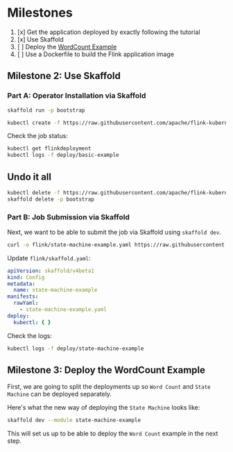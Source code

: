 # Milestones

1. [x] Get the application deployed by exactly following the tutorial
2. [x] Use Skaffold
3. [ ] Deploy the [WordCount Example](https://github.com/apache/flink-kubernetes-operator/tree/main/examples/flink-beam-example)
4. [ ] Use a Dockerfile to build the Flink application image

## Milestone 2: Use Skaffold

### Part A: Operator Installation via Skaffold

```bash
skaffold run -p bootstrap
```

```bash
kubectl create -f https://raw.githubusercontent.com/apache/flink-kubernetes-operator/release-1.10/examples/basic.yaml
```

Check the job status:

```bash
kubectl get flinkdeployment
kubectl logs -f deploy/basic-example
```

## Undo it all

```bash
kubectl delete -f https://raw.githubusercontent.com/apache/flink-kubernetes-operator/release-1.10/examples/basic.yaml
skaffold delete -p bootstrap
```

### Part B: Job Submission via Skaffold

Next, we want to be able to submit the job via Skaffold using `skaffold dev`.

```bash
curl -o flink/state-machine-example.yaml https://raw.githubusercontent.com/apache/flink-kubernetes-operator/release-1.10/examples/basic.yaml
```

Update `flink/skaffold.yaml`:

```yaml
apiVersion: skaffold/v4beta1
kind: Config
metadata:
  name: state-machine-example
manifests:
  rawYaml:
    - state-machine-example.yaml
deploy:
  kubectl: { }
```

Check the logs:

```bash
kubectl logs -f deploy/state-machine-example
```

## Milestone 3: Deploy the WordCount Example

First, we are going to split the deployments up so `Word Count` and `State Machine` can be deployed separately.

Here's what the new way of deploying the `State Machine` looks like:

```bash
skaffold dev --module state-machine-example
```

This will set us up to be able to deploy the `Word Count` example in the next step.
